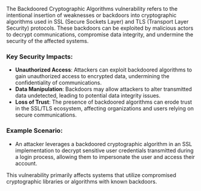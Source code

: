 The Backdoored Cryptographic Algorithms vulnerability refers to the intentional insertion of weaknesses or backdoors into cryptographic algorithms used in SSL (Secure Sockets Layer) and TLS (Transport Layer Security) protocols. These backdoors can be exploited by malicious actors to decrypt communications, compromise data integrity, and undermine the security of the affected systems.

### Key Security Impacts:

- **Unauthorized Access**: Attackers can exploit backdoored algorithms to gain unauthorized access to encrypted data, undermining the confidentiality of communications.
- **Data Manipulation**: Backdoors may allow attackers to alter transmitted data undetected, leading to potential data integrity issues.
- **Loss of Trust**: The presence of backdoored algorithms can erode trust in the SSL/TLS ecosystem, affecting organizations and users relying on secure communications.

### Example Scenario:

- An attacker leverages a backdoored cryptographic algorithm in an SSL implementation to decrypt sensitive user credentials transmitted during a login process, allowing them to impersonate the user and access their account.

This vulnerability primarily affects systems that utilize compromised cryptographic libraries or algorithms with known backdoors.
